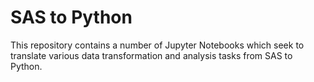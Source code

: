 SAS to Python
================

This repository contains a number of Jupyter Notebooks which seek to translate various data transformation and analysis tasks from SAS to Python. 

